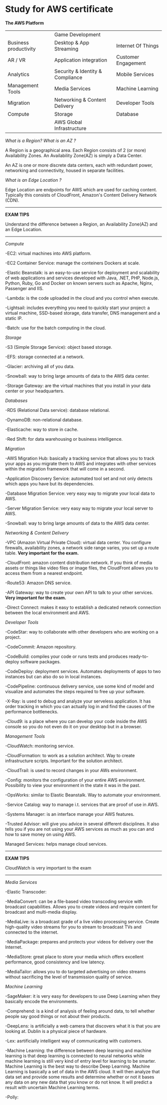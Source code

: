 Study for AWS certificate
=========================

**The AWS Platform**

|                        |                          |                     |
|------------------------|--------------------------|---------------------|
|                        | Game Development         |                     |
| Business productivity  | Desktop & App Streaming  | Internet Of Things  |
|       AR / VR          | Application integration  | Customer Engagement |
|      Analytics         |Security & Identity & Compliance|Mobile Services|
|    Management Tools    |      Media Services      |  Machine Learning   |
|       Migration        |Networking & Content Delivery|  Developer Tools |
|        Compute         |           Storage        |      Database       |
|                        |AWS Global Infrastructure |                     |


_What is a Region? What is an AZ ?_

A Region is a geographical area. Each Region consists of 2 (or more) Availability Zones. An Availability Zone(AZ) is simply a Data Center.

An AZ is one or more discrete data centers, each with redundant power, networking and connectivity, housed in separate facilities.


_What is an Edge Location ?_

Edge Location are endpoints for AWS which are used for caching content. Typically this consists of CloudFront, Amazon's Content Delivery Network (CDN).

---------------------------------------------------------------------------------

**EXAM TIPS**

Understand the difference between a Region, an Availability Zone(AZ) and an Edge Location.

---------------------------------------------------------------------------------

_Compute_

-EC2: virtual machines into AWS platform.

-EC2 Container Service: manage the conteiners Dockers at scale.

-Elastic Beanstalk: is an easy-to-use service for deployment and scalability of web applications and services developed with Java, .NET, PHP, Node.js, Python, Ruby, Go and Docker on known servers such as Apache, Nginx, Passenger and IIS.

-Lambda: is the code uploaded in the cloud and you control when execute.

-Lightsail: includes everything you need to quickly start your project: a virtual machine, SSD-based storage, data transfer, DNS management and a static IP.

-Batch: use for the batch computing in the cloud.


_Storage_

-S3 (Simple Storage Service): object based storage.

-EFS: storage connected at a network.

-Glacier: archiving all of you data.

-Snowball: way to bring large amounts of data to the AWS data center.

-Storage Gateway: are the virtual machines that you install in your data center or your headquarters.


_Databases_

-RDS (Relational Data service): database relational.

-DynamoDB: non-relational database.

-Elasticache: way to store in cache.

-Red Shift: for data warehousing or business intelligence.


_Migration_

-AWS Migration Hub: basically a tracking service that allows you to track your apps as you migrate them to AWS and integrates with other services within the migration framework that will come in a second.

-Application Discovery Service: automated tool set and not only detects which apps you have but its dependencies.

-Database Migration Service: very easy way to migrate your local data to AWS.

-Server Migration Service: very easy way to migrate your local server to AWS.

-Snowball: way to bring large amounts of data to the AWS data center.


_Networking & Content Delivery_

-VPC (Amazon Virtual Private Cloud): virtual data center. You configure firewalls, availability zones, a network side range varies, you set up a route table. **Very important for the exam.**

-CloudFront: amazon content distribution network. If you think of media assets or things like video files or image files, the CloudFront allows you to access them from a nearest endpoint.

-Route53: Amazon DNS service.

-API Gateway: way to create your own API to talk to your other services. **Very important for the exam.**

-Direct Connect: makes it easy to establish a dedicated network connection between the local environment and AWS.


_Developer Tools_

-CodeStar: way to collaborate with other developers who are working on a project.

-CodeCommit: Amazon repository.

-CodeBuild: compiles your code or runs tests and produces ready-to-deploy software packages.

-CodeDeploy: deployment services. Automates deployments of apps to two instances but can also do so in local instances.

-CodePipeline: continuous delivery service, use some kind of model and visualize and automates the steps required to free up your software.

-X-Ray: is used to debug and analyze your serveless application. It has order tracking in which you can actually log in and find the causes of the performance bottlenecks.

-Cloud9: is a place where you can develop your code inside the AWS console so you do not even do it on your desktop but in a browser.


_Management Tools_

-CloudWatch: monitoring service.

-CloudFormation: to work as a solution architect. Way to create infrastructure scripts. Important for the solution architect.

-CloudTrail: is used to record changes in your AWs environment.

-Config: monitors the configuration of your entire AWS environment. Possibility to view your environment in the state it was in the past.

-OpsWorks: similar to Elastic Beanstalk. Way to automate your environment.

-Service Catalog: way to manage i.t. services that are proof of use in AWS.

-Systems Manager: is an interface manage your AWS features.

-Trusted Advisor: will give you advice in several different disciplines. It also tells you if you are not using your AWS services as much as you can and how to save money on using AWS.

Managed Services: helps manage cloud services.

---------------------------------------------------------------------------------

**EXAM TIPS**

CloudWatch is very important to the exam

---------------------------------------------------------------------------------


_Media Services_

-Elastic Transcoder:

-MediaConvert: can be a file-based video transcoding service with broadcast capabilities. Allows you to create videos and require content for broadcast and multi-media display.

-MediaLive: is a broadcast grade of a live video processing service. Create high-quality video streams for you to stream to broadcast TVs and connected to the internet.

-MediaPackage: prepares and protects your videos for delivery over the Internet.

-MediaStore: great place to store your media which offers excellent performance, good consistency and low latency.

-MediaTailor: allows you to do targeted advertising on video streams without sacrificing the level of transmission quality of service.


_Machine Learning_

-SageMaker: it is very easy for developers to use Deep Learning when they basically encode the environments.

-Comprehend: is a kind of analysis of feeling around data, to tell whether people say good things or not about their products.

-DeepLens: is artificially a web camera that discovers what it is that you are looking at. Dublin is a physical piece of hardware.

-Lex: asrtificially intelligent way of communicating with customers.

-Machine Learning: the difference between deep learning and machine learning is that deep learning is connected to neural networks while machine learning is still very kind of entry level for learning to be smarter. Machine Learning is the best way to describe Deep Learning. Machine Learning is basically a set of data in the AWS cloud. It will then analyze that data set and provide some results and determine whether or not it bases any data on any new data that you know or do not know. It will predict a result with uncertain Machine Learning terms.

-Polly: